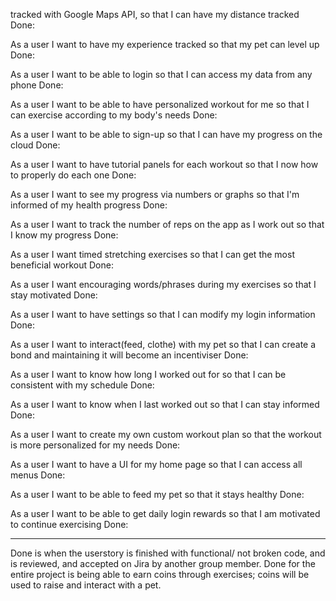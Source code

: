  tracked with Google Maps API, so that I can have my distance tracked
Done: 

As a user I want to have my experience tracked so that my pet can level up
Done:

As a user I want to be able to login so that I can access my data from any phone
Done:

As a user I want to be able to have personalized workout for me so that I can exercise according to my body's needs
Done:

As a user I want to be able to sign-up so that I can have my progress on the cloud
Done:

As a user I want to have tutorial panels for each workout so that I now how to properly do each one
Done:

As a user I want to see my progress via numbers or graphs so that I'm informed of my health progress
Done:

As a user I want to track the number of reps on the app as I work out so that I know my progress
Done:

As a user I want timed stretching exercises so that I can get the most beneficial workout
Done:

As a user I want encouraging words/phrases during my exercises so that I stay motivated
Done:

As a user I want to have settings so that I can modify my login information
Done:

As a user I want to interact(feed, clothe) with my pet so that I can create a bond and maintaining it will become an incentiviser
Done:

As a user I want to know how long I worked out for so that I can be consistent with my schedule 
Done:

As a user I want to know when I last worked out so that I can stay informed
Done:

As a user I want to create my own custom workout plan so that the workout is more personalized for my needs
Done:

As a user I want to have a UI for my home page so that I can access all menus
Done:

As a user I want to be able to feed my pet so that it stays healthy
Done:

As a user I want to be able to get daily login rewards so that I am motivated to continue exercising
Done:



___________
Done is when the userstory is finished with functional/ not broken code, and is reviewed, and accepted on Jira by 
another group member. 
Done for the entire project is being able to earn coins through exercises; coins will be used to raise and interact
with a pet.
